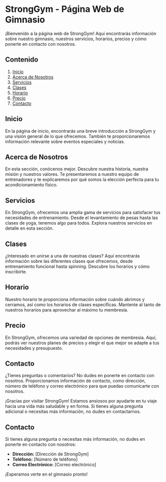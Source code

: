 # StrongGym - Página Web de Gimnasio

¡Bienvenido a la página web de StrongGym! Aquí encontrarás información sobre nuestro gimnasio, nuestros servicios, horarios, precios y cómo ponerte en contacto con nosotros.

## Contenido

1. [Inicio](#inicio)
2. [Acerca de Nosotros](#acerca-de-nosotros)
3. [Servicios](#servicios)
4. [Clases](#clases)
5. [Horario](#horario)
6. [Precio](#precio)
7. [Contacto](#contacto)

## Inicio

En la página de inicio, encontrarás una breve introducción a StrongGym y una visión general de lo que ofrecemos. También te proporcionaremos información relevante sobre eventos especiales y noticias.

## Acerca de Nosotros

En esta sección, conócenos mejor. Descubre nuestra historia, nuestra misión y nuestros valores. Te presentaremos a nuestro equipo de entrenadores y te explicaremos por qué somos la elección perfecta para tu acondicionamiento físico.

## Servicios

En StrongGym, ofrecemos una amplia gama de servicios para satisfacer tus necesidades de entrenamiento. Desde el levantamiento de pesas hasta las clases de yoga, tenemos algo para todos. Explora nuestros servicios en detalle en esta sección.

## Clases

¿Interesado en unirse a una de nuestras clases? Aquí encontrarás información sobre las diferentes clases que ofrecemos, desde entrenamiento funcional hasta spinning. Descubre los horarios y cómo inscribirte.

## Horario

Nuestro horario te proporciona información sobre cuándo abrimos y cerramos, así como los horarios de clases específicas. Mantente al tanto de nuestros horarios para aprovechar al máximo tu membresía.

## Precio

En StrongGym, ofrecemos una variedad de opciones de membresía. Aquí, podrás ver nuestros planes de precios y elegir el que mejor se adapte a tus necesidades y presupuesto.

## Contacto

¿Tienes preguntas o comentarios? No dudes en ponerte en contacto con nosotros. Proporcionamos información de contacto, como dirección, número de teléfono y correo electrónico para que puedas comunicarte con nosotros.

¡Gracias por visitar StrongGym! Estamos ansiosos por ayudarte en tu viaje hacia una vida más saludable y en forma. Si tienes alguna pregunta adicional o necesitas más información, no dudes en contactarnos.

## Contacto

Si tienes alguna pregunta o necesitas más información, no dudes en ponerte en contacto con nosotros:

- **Dirección:** [Dirección de StrongGym]
- **Teléfono:** [Número de teléfono]
- **Correo Electrónico:** [Correo electrónico]

¡Esperamos verte en el gimnasio pronto!
